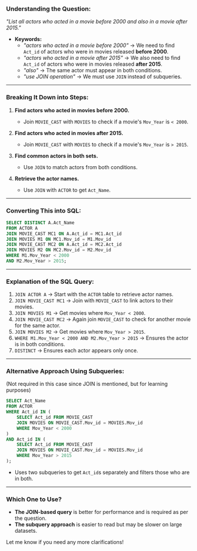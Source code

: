 
### **Understanding the Question:**  
*"List all actors who acted in a movie before 2000 and also in a movie after 2015."*  

- **Keywords:**  
  - *"actors who acted in a movie before 2000"* → We need to find `Act_id` of actors who were in movies released **before 2000**.  
  - *"actors who acted in a movie after 2015"* → We also need to find `Act_id` of actors who were in movies released **after 2015**.  
  - *"also"* → The same actor must appear in both conditions.  
  - *"use JOIN operation"* → We must use `JOIN` instead of subqueries.

---

### **Breaking It Down into Steps:**  
1. **Find actors who acted in movies before 2000.**  
   - Join `MOVIE_CAST` with `MOVIES` to check if a movie's `Mov_Year` is `< 2000`.  
   
2. **Find actors who acted in movies after 2015.**  
   - Join `MOVIE_CAST` with `MOVIES` to check if a movie's `Mov_Year` is `> 2015`.  

3. **Find common actors in both sets.**  
   - Use `JOIN` to match actors from both conditions.  

4. **Retrieve the actor names.**  
   - Use `JOIN` with `ACTOR` to get `Act_Name`.

---

### **Converting This into SQL:**  
```sql
SELECT DISTINCT A.Act_Name 
FROM ACTOR A
JOIN MOVIE_CAST MC1 ON A.Act_id = MC1.Act_id 
JOIN MOVIES M1 ON MC1.Mov_id = M1.Mov_id 
JOIN MOVIE_CAST MC2 ON A.Act_id = MC2.Act_id 
JOIN MOVIES M2 ON MC2.Mov_id = M2.Mov_id 
WHERE M1.Mov_Year < 2000 
AND M2.Mov_Year > 2015;
```

---

### **Explanation of the SQL Query:**  
1. `JOIN ACTOR A` → Start with the `ACTOR` table to retrieve actor names.  
2. `JOIN MOVIE_CAST MC1` → Join with `MOVIE_CAST` to link actors to their movies.  
3. `JOIN MOVIES M1` → Get movies where `Mov_Year < 2000`.  
4. `JOIN MOVIE_CAST MC2` → Again join `MOVIE_CAST` to check for another movie for the same actor.  
5. `JOIN MOVIES M2` → Get movies where `Mov_Year > 2015`.  
6. `WHERE M1.Mov_Year < 2000 AND M2.Mov_Year > 2015` → Ensures the actor is in both conditions.  
7. `DISTINCT` → Ensures each actor appears only once.  

---

### **Alternative Approach Using Subqueries:**  
(Not required in this case since JOIN is mentioned, but for learning purposes)  
```sql
SELECT Act_Name 
FROM ACTOR 
WHERE Act_id IN (
    SELECT Act_id FROM MOVIE_CAST 
    JOIN MOVIES ON MOVIE_CAST.Mov_id = MOVIES.Mov_id 
    WHERE Mov_Year < 2000
)
AND Act_id IN (
    SELECT Act_id FROM MOVIE_CAST 
    JOIN MOVIES ON MOVIE_CAST.Mov_id = MOVIES.Mov_id 
    WHERE Mov_Year > 2015
);
```
- Uses two subqueries to get `Act_id`s separately and filters those who are in both.

---

### **Which One to Use?**  
- **The JOIN-based query** is better for performance and is required as per the question.  
- **The subquery approach** is easier to read but may be slower on large datasets.  

Let me know if you need any more clarifications!